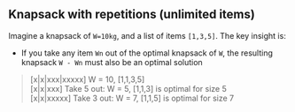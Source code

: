 ## Knapsack with repetitions (unlimited items)

Imagine a knapsack of `W=10kg`, and a list of items `[1,3,5]`. The key insight is: 
* If you take any item `Wn` out of the optimal knapsack of `W`, the resulting knapsack `W - Wn` must also be an optimal solution

> [x|x|xxx|xxxxx] W = 10, [1,1,3,5]  
> [x|x|xxx] Take 5 out: W = 5, [1,1,3] is optimal for size 5  
> [x|x|xxxxx] Take 3 out: W = 7, [1,1,5] is optimal for size 7  
